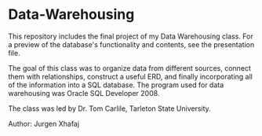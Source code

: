 # Data-Warehousing
This repository includes the final project of my Data Warehousing class.
For a preview of the database's functionality and contents, see the presentation file.

The goal of this class was to organize data from different sources, connect them with relationships, construct a useful ERD, and finally incorporating all of the information into a SQL database.
The program used for data warehousing was Oracle SQL Developer 2008.

The class was led by Dr. Tom Carlile, Tarleton State University.

Author: Jurgen Xhafaj
